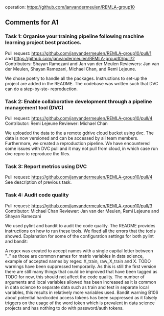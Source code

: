 operation: https://github.com/janvandermeulen/REMLA-group10 

## Comments for A1
### Task 1: Organise your training pipeline following machine learning project best practices.
Pull request: https://github.com/janvandermeulen/REMLA-group10/pull/1 and https://github.com/janvandermeulen/REMLA-group10/pull/2 
Contributors: Shayan Ramezani and Jan van der Meulen
Reviewers: Jan van der Meulen,  Shayan Ramezani, Michael Chan, and Remi Lejeune. 

We chose poetry to handle all the packages. Instructions to set-up the project are added in the README. The codebase was written such that DVC can do a step-by-ste- reproduction. 

### Task 2: Enable collaborative development through a pipeline management tool (DVC)
Pull request: https://github.com/janvandermeulen/REMLA-group10/pull/4  
Contributor: Remi Lejeune
Reviewer: Michael Chan

We uploaded the data to the a remote gdrive cloud bucket using dvc. The data is now versioned and can be accessed by all team members.
Furthermore, we created a reproduction pipeline. We have encountered some issues with DVC pull and it may not pull from cloud, in which case run dvc repro to reproduce the files.

### Task 3: Report metrics using DVC
Pull request: https://github.com/janvandermeulen/REMLA-group10/pull/4  
See description of previous task. 

### Task 4: Audit code quality
Pull request: https://github.com/janvandermeulen/REMLA-group10/pull/3
Contributor: Michael Chan
Reviewer: Jan van der Meulen, Remi Lejeune and Shayan Ramezani

We used pylint and bandit to audit the code quality. The README provides instructions on how to run these tools. We fixed all the errors that the tools showed. Explanation for some of the configuration settings for both pylint and bandit:

A regex was created to accept names with a single capital letter between "_" as those are common names for matrix variables in data science, example of accepted names by regex: X_train, raw_X_train and X.
TODO warnings have been suppressed temporarily. As this is still the first version there are still many things that could be improved that have been
tagged as TODO for now, this should not affect the code quality.
The number of arguments and local variables allowed has been increased as it is common in data science to separate data such as train and test in separate local variables, this results in relatively more variables used.
Bandit warning B106 about potential hardcoded access tokens has been suppressed as it falsely triggers on the usage of the word token which is prevalent in data science projects and has nothing to do with password/auth tokens.

